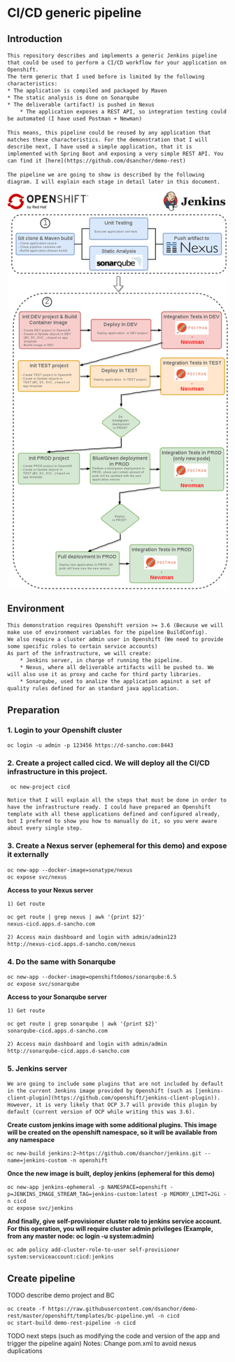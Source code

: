 # CI/CD generic pipeline

## Introduction 

	This repository describes and implements a generic Jenkins pipeline that could be used to perform a CI/CD workflow for your application on Openshift.
	The term generic that I used before is limited by the following characteristics:
	* The application is compiled and packaged by Maven
	* The static analysis is done on Sonarqube
	* The deliverable (artifact) is pushed in Nexus
        * The application exposes a REST API, so integration testing could be automated (I have used Postman + Newman)

	This means, this pipeline could be reused by any application that matches these characteristics. For the demonstration that I will describe next, I have used a simple application, that it is implemented with Spring Boot and exposing a very simple REST API. You can find it [here](https://github.com/dsanchor/demo-rest)

	The pipeline we are going to show is described by the following diagram. I will explain each stage in detail later in this document.

![Screenshot](cicd-pipeline.png)
	
## Environment

	This demonstration requires Openshift version >= 3.6 (Because we will make use of environment variables for the pipeline BuildConfig). 
	We also require a cluster admin user in Openshift (We need to provide some specific roles to certain service accounts)
	As part of the infrastructure, we will create:
        * Jenkins server, in charge of running the pipeline.
        * Nexus, where all deliverable artifacts will be pushed to. We will also use it as proxy and cache for third party libraries.
        * Sonarqube, used to analize the application against a set of quality rules defined for an standard java application.
	

## Preparation
	
### 1. Login to your Openshift cluster
```
oc login -u admin -p 123456 https://d-sancho.com:8443
```
### 2. Create a project called cicd. We will deploy all the CI/CD infrastructure in this project.
```
 oc new-project cicd 
```
	Notice that I will explain all the steps that must be done in order to have the infrastructure ready. I could have prepared an Openshift template with all these applications defined and configured already, but I prefered to show you how to manually do it, so you were aware about every single step.

### 3. Create a Nexus server (ephemeral for this demo) and expose it externally 
```
oc new-app --docker-image=sonatype/nexus
oc expose svc/nexus
```
**Access to your Nexus server**
	
	1) Get route
```
oc get route | grep nexus | awk '{print $2}'
nexus-cicd.apps.d-sancho.com
```		
	2) Access main dashboard and login with admin/admin123
	http://nexus-cicd.apps.d-sancho.com/nexus		

### 4. Do the same with Sonarqube
```
oc new-app --docker-image=openshiftdemos/sonarqube:6.5
oc expose svc/sonarqube
```
	
**Access to your Sonarqube server**

	1) Get route
```
oc get route | grep sonarqube | awk '{print $2}'
sonarqube-cicd.apps.d-sancho.com
```		
	2) Access main dashboard and login with admin/admin
	http://sonarqube-cicd.apps.d-sancho.com	

### 5. Jenkins server

	We are going to include some plugins that are not included by default in the current Jenkins image provided by Openshift (such as [jenkins-client-plugin](https://github.com/openshift/jenkins-client-plugin)). However, it is very likely that OCP 3.7 will provide this plugin by default (current version of OCP while writing this was 3.6).
	
**Create custom jenkins image with some additional plugins. This image will be created on the openshift namespace, so it will be available from any namespace**
```
oc new-build jenkins:2~https://github.com/dsanchor/jenkins.git --name=jenkins-custom -n openshift
```		
**Once the new image is built, deploy jenkins (ephemeral for this demo)**
```
oc new-app jenkins-ephemeral -p NAMESPACE=openshift -p=JENKINS_IMAGE_STREAM_TAG=jenkins-custom:latest -p MEMORY_LIMIT=2Gi -n cicd
oc expose svc/jenkins
```

**And finally, give self-provisioner cluster role to jenkins service account. For this operation, you will require cluster admin privileges (Example, from any master node: oc login -u system:admin)** 
```
oc adm policy add-cluster-role-to-user self-provisioner system:serviceaccount:cicd:jenkins
```

## Create pipeline

TODO describe demo project and BC 
```
oc create -f https://raw.githubusercontent.com/dsanchor/demo-rest/master/openshift/templates/bc-pipeline.yml -n cicd
oc start-build demo-rest-pipeline -n cicd
```

TODO next steps (such as modifying the code and version of the app and trigger the pipeline again)
Notes:
	Change pom.xml to avoid nexus duplications
